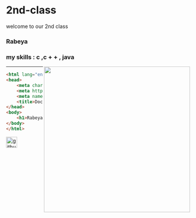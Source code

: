 # 2nd-class
welcome to our 2nd class

### Rabeya
### my skills : c ,c + + , java
<image src ="https://play-lh.googleusercontent.com/gOihJ2djLk0CrOCYMpNRjocP4JaW71acqJPEZRYPMPIbf4k7PYfJodu9yHNBH8tYiQ3b=w240-h480-rw"
align = "right"
width="400">

___
~~~HTML <!DOCTYPE html>
<html lang="en">
<head>
    <meta charset="UTF-8">
    <meta http-equiv="X-UA-Compatible" content="IE=edge">
    <meta name="viewport" content="width=device-width, initial-scale=1.0">
    <title>Document</title>
</head>
<body>
    <h1>Rabeya Khatun</h1>
</body>
</html> 
~~~
[<img src='https://cdn.jsdelivr.net/npm/simple-icons@3.0.1/icons/github.svg' alt='github' height='30'>](https://github.com/rabeya)
